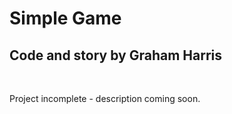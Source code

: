 # Simple Game

## Code and story by Graham Harris
<b></b> </br>

Project incomplete - description coming soon.